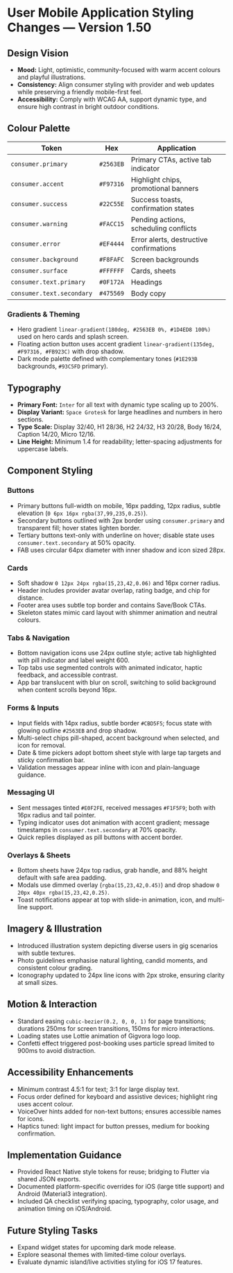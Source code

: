 # User Mobile Application Styling Changes — Version 1.50

## Design Vision
- **Mood:** Light, optimistic, community-focused with warm accent colours and playful illustrations.
- **Consistency:** Align consumer styling with provider and web updates while preserving a friendly mobile-first feel.
- **Accessibility:** Comply with WCAG AA, support dynamic type, and ensure high contrast in bright outdoor conditions.

## Colour Palette
| Token | Hex | Application |
|-------|-----|-------------|
| `consumer.primary` | `#2563EB` | Primary CTAs, active tab indicator |
| `consumer.accent` | `#F97316` | Highlight chips, promotional banners |
| `consumer.success` | `#22C55E` | Success toasts, confirmation states |
| `consumer.warning` | `#FACC15` | Pending actions, scheduling conflicts |
| `consumer.error` | `#EF4444` | Error alerts, destructive confirmations |
| `consumer.background` | `#F8FAFC` | Screen backgrounds |
| `consumer.surface` | `#FFFFFF` | Cards, sheets |
| `consumer.text.primary` | `#0F172A` | Headings |
| `consumer.text.secondary` | `#475569` | Body copy |

### Gradients & Theming
- Hero gradient `linear-gradient(180deg, #2563EB 0%, #1D4ED8 100%)` used on hero cards and splash screen.
- Floating action button uses accent gradient `linear-gradient(135deg, #F97316, #FB923C)` with drop shadow.
- Dark mode palette defined with complementary tones (`#1E293B` backgrounds, `#93C5FD` primary).

## Typography
- **Primary Font:** `Inter` for all text with dynamic type scaling up to 200%.
- **Display Variant:** `Space Grotesk` for large headlines and numbers in hero sections.
- **Type Scale:** Display 32/40, H1 28/36, H2 24/32, H3 20/28, Body 16/24, Caption 14/20, Micro 12/16.
- **Line Height:** Minimum 1.4 for readability; letter-spacing adjustments for uppercase labels.

## Component Styling
### Buttons
- Primary buttons full-width on mobile, 16px padding, 12px radius, subtle elevation (`0 6px 16px rgba(37,99,235,0.25)`).
- Secondary buttons outlined with 2px border using `consumer.primary` and transparent fill; hover states lighten border.
- Tertiary buttons text-only with underline on hover; disable state uses `consumer.text.secondary` at 50% opacity.
- FAB uses circular 64px diameter with inner shadow and icon sized 28px.

### Cards
- Soft shadow `0 12px 24px rgba(15,23,42,0.06)` and 16px corner radius.
- Header includes provider avatar overlap, rating badge, and chip for distance.
- Footer area uses subtle top border and contains Save/Book CTAs.
- Skeleton states mimic card layout with shimmer animation and neutral colours.

### Tabs & Navigation
- Bottom navigation icons use 24px outline style; active tab highlighted with pill indicator and label weight 600.
- Top tabs use segmented controls with animated indicator, haptic feedback, and accessible contrast.
- App bar translucent with blur on scroll, switching to solid background when content scrolls beyond 16px.

### Forms & Inputs
- Input fields with 14px radius, subtle border `#CBD5F5`; focus state with glowing outline `#2563EB` and drop shadow.
- Multi-select chips pill-shaped, accent background when selected, and icon for removal.
- Date & time pickers adopt bottom sheet style with large tap targets and sticky confirmation bar.
- Validation messages appear inline with icon and plain-language guidance.

### Messaging UI
- Sent messages tinted `#E0F2FE`, received messages `#F1F5F9`; both with 16px radius and tail pointer.
- Typing indicator uses dot animation with accent gradient; message timestamps in `consumer.text.secondary` at 70% opacity.
- Quick replies displayed as pill buttons with accent border.

### Overlays & Sheets
- Bottom sheets have 24px top radius, grab handle, and 88% height default with safe area padding.
- Modals use dimmed overlay (`rgba(15,23,42,0.45)`) and drop shadow `0 20px 40px rgba(15,23,42,0.25)`.
- Toast notifications appear at top with slide-in animation, icon, and multi-line support.

## Imagery & Illustration
- Introduced illustration system depicting diverse users in gig scenarios with subtle textures.
- Photo guidelines emphasise natural lighting, candid moments, and consistent colour grading.
- Iconography updated to 24px line icons with 2px stroke, ensuring clarity at small sizes.

## Motion & Interaction
- Standard easing `cubic-bezier(0.2, 0, 0, 1)` for page transitions; durations 250ms for screen transitions, 150ms for micro interactions.
- Loading states use Lottie animation of Gigvora logo loop.
- Confetti effect triggered post-booking uses particle spread limited to 900ms to avoid distraction.

## Accessibility Enhancements
- Minimum contrast 4.5:1 for text; 3:1 for large display text.
- Focus order defined for keyboard and assistive devices; highlight ring uses accent colour.
- VoiceOver hints added for non-text buttons; ensures accessible names for icons.
- Haptics tuned: light impact for button presses, medium for booking confirmation.

## Implementation Guidance
- Provided React Native style tokens for reuse; bridging to Flutter via shared JSON exports.
- Documented platform-specific overrides for iOS (large title support) and Android (Material3 integration).
- Included QA checklist verifying spacing, typography, color usage, and animation timing on iOS/Android.

## Future Styling Tasks
- Expand widget states for upcoming dark mode release.
- Explore seasonal themes with limited-time colour overlays.
- Evaluate dynamic island/live activities styling for iOS 17 features.
